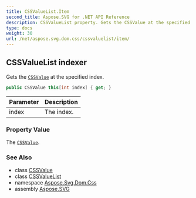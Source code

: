 ```yaml
---
title: CSSValueList.Item
second_title: Aspose.SVG for .NET API Reference
description: CSSValueList property. Gets the CSSValue at the specified index
type: docs
weight: 30
url: /net/aspose.svg.dom.css/cssvaluelist/item/
---
```

## CSSValueList indexer

Gets the [`CSSValue`](../../cssvalue/) at the specified index.

```csharp
public CSSValue this[int index] { get; }
```

| Parameter | Description |
| --- | --- |
| index | The index. |

### Property Value

The [`CSSValue`](../../cssvalue/).

### See Also

* class [CSSValue](../../cssvalue/)
* class [CSSValueList](../)
* namespace [Aspose.Svg.Dom.Css](../../cssvaluelist/)
* assembly [Aspose.SVG](../../../)

